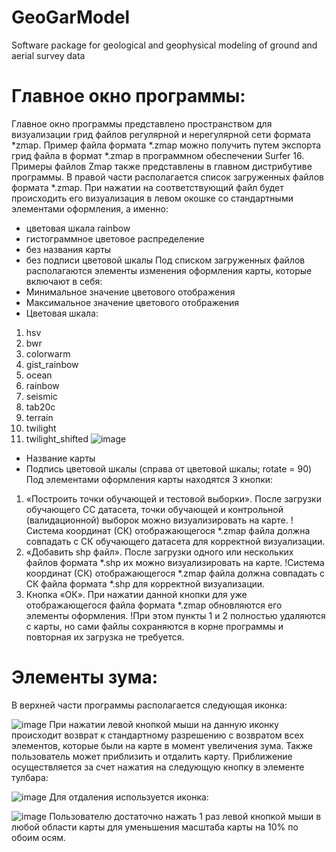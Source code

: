 # GeoGarModel
Software package for geological and geophysical modeling of ground and aerial survey data

# Главное окно программы:
Главное окно программы представлено пространством для визуализации грид файлов регулярной и нерегулярной сети формата *zmap. Пример файла формата *.zmap можно получить путем экспорта грид файла в формат *.zmap в программном обеспечении Surfer 16. Примеры файлов Zmap также представлены в главном дистрибутиве программы.
В правой части располагается список загруженных файлов формата *.zmap. При нажатии на соответствующий файл будет происходить его визуализация в левом окошке со стандартными элементами оформления, а именно:
 - цветовая шкала rainbow
- гистограммное цветовое распределение
- без названия карты
- без подписи цветовой шкалы
Под списком загруженных файлов располагаются элементы изменения оформления карты, которые включают в себя:
- Минимальное значение цветового отображения
- Максимальное значение цветового отображения
- Цветовая шкала:
1) hsv
2) bwr
3) colorwarm
4) gist_rainbow
5) ocean
6) rainbow
7) seismic
8) tab20c
9) terrain
10) twilight
11) twilight_shifted
![image](https://github.com/user-attachments/assets/35c4becd-260b-4b18-a758-65778f58f4cf)
- Название карты
- Подпись цветовой шкалы (справа от цветовой шкалы; rotate = 90)
Под элементами оформления карты находятся 3 кнопки:
1)	«Построить точки обучающей и тестовой выборки». После загрузки обучающего СС датасета, точки обучающей и контрольной (валидационной) выборок можно визуализировать на карте. !Система координат (СК) отображающегося *.zmap файла должна совпадать с СК обучающего датасета для корректной визуализации.
2)	«Добавить shp файл». После загрузки одного или нескольких файлов формата *.shp их можно визуализировать на карте. !Система координат (СК) отображающегося *.zmap файла должна совпадать с СК файла формата *.shp для корректной визуализации.
3)	Кнопка «ОК». При нажатии данной кнопки для уже отображающегося файла формата *.zmap обновляются его элементы оформления. !При этом пункты 1 и 2 полностью удаляются с карты, но сами файлы сохраняются в корне программы и повторная их загрузка не требуется.
# Элементы зума:
В верхней части программы располагается следующая иконка:

 ![image](https://github.com/user-attachments/assets/30b68ec6-c35e-4d2e-b108-f9e7cc04e97d)
При нажатии левой кнопкой мыши на данную иконку происходит возврат к стандартному разрешению с возвратом всех элементов, которые были на карте в момент увеличения зума.
Также пользователь может приблизить и отдалить карту. Приближение осуществляется за счет нажатия на следующую кнопку в элементе тулбара:

 ![image](https://github.com/user-attachments/assets/22e015b8-e413-4762-84f5-a1de44880ace)
Для отдаления используется иконка:

 ![image](https://github.com/user-attachments/assets/b222a203-e9db-4ff1-8507-b0aaba33518c)
Пользователю достаточно нажать 1 раз левой кнопкой мыши в любой области карты для уменьшения масштаба карты на 10% по обоим осям.
